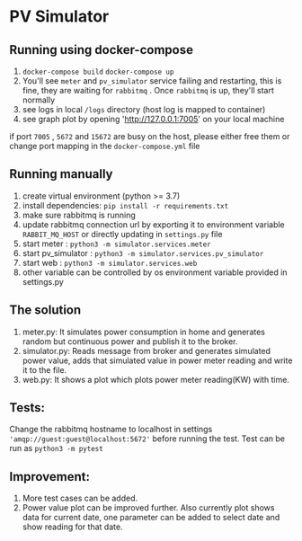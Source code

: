 # PV Simulator

## Running using docker-compose
1. `docker-compose build` `docker-compose up`
1. You'll see `meter` and `pv_simulator` service failing and restarting, this is fine, they are waiting for `rabbitmq` .
Once `rabbitmq` is up, they'll start normally
1. see logs in local `/logs` directory (host log is mapped to container)
1. see graph plot by opening 'http://127.0.0.1:7005' on your local machine

if port `7005` , `5672` and `15672` are busy on the host, please either free them or change port 
mapping in the `docker-compose.yml` file


## Running manually
1. create virtual environment (python >= 3.7)
1. install dependencies: `pip install -r requirements.txt`
1. make sure rabbitmq is running
1. update rabbitmq connection url by exporting it to environment variable `RABBIT_MQ_HOST` or 
    directly updating in `settings.py` file
1. start meter : `python3 -m simulator.services.meter`
1. start pv_simulator : `python3 -m simulator.services.pv_simulator`
1. start web : `python3 -m simulator.services.web`
5. other variable can be controlled by os environment variable provided in settings.py


## The solution
1. meter.py: It simulates power consumption in home and generates random but continuous power and
   publish it to the broker.
2. simulator.py: Reads message from broker and generates simulated power value, adds that simulated value in power 
    meter reading and write it to the file.
3. web.py: It shows a plot which plots power meter reading(KW) with time.

## Tests:
   Change the rabbitmq hostname to localhost in settings `'amqp://guest:guest@localhost:5672'` before running the test.
   Test can be run as `python3 -m pytest`
 
 ## Improvement:
 1. More test cases can be added.
 2. Power value plot can be improved further. Also currently plot shows data for current date, one parameter can be added to select date and show reading for that date.